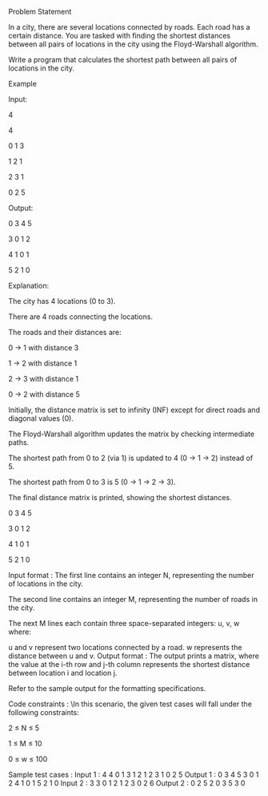 Problem Statement

In a city, there are several locations connected by roads. Each road has a certain distance. You are tasked with finding the shortest distances between all pairs of locations in the city using the Floyd-Warshall algorithm.

Write a program that calculates the shortest path between all pairs of locations in the city.

Example

Input:

4

4

0 1 3

1 2 1

2 3 1

0 2 5

Output:

0 3 4 5

3 0 1 2

4 1 0 1

5 2 1 0

Explanation:

The city has 4 locations (0 to 3).

There are 4 roads connecting the locations.

The roads and their distances are:

0 → 1 with distance 3

1 → 2 with distance 1

2 → 3 with distance 1

0 → 2 with distance 5

Initially, the distance matrix is set to infinity (INF) except for direct roads and diagonal values (0).

The Floyd-Warshall algorithm updates the matrix by checking intermediate paths.

The shortest path from 0 to 2 (via 1) is updated to 4 (0 → 1 → 2) instead of 5.

The shortest path from 0 to 3 is 5 (0 → 1 → 2 → 3).

The final distance matrix is printed, showing the shortest distances.

0 3 4 5

3 0 1 2

4 1 0 1

5 2 1 0

Input format :
The first line contains an integer N, representing the number of locations in the city.

The second line contains an integer M, representing the number of roads in the city.

The next M lines each contain three space-separated integers: u, v, w where:

u and v represent two locations connected by a road.
w represents the distance between u and v.
Output format :
The output prints a matrix, where the value at the i-th row and j-th column represents the shortest distance between location i and location j.

Refer to the sample output for the formatting specifications.

Code constraints :
\In this scenario, the given test cases will fall under the following constraints:

2 ≤ N ≤ 5

1 ≤ M ≤ 10

0 ≤ w ≤ 100

Sample test cases :
Input 1 :
4
4
0 1 3
1 2 1
2 3 1
0 2 5
Output 1 :
0 3 4 5
3 0 1 2
4 1 0 1
5 2 1 0
Input 2 :
3
3
0 1 2
1 2 3
0 2 6
Output 2 :
0 2 5
2 0 3
5 3 0
